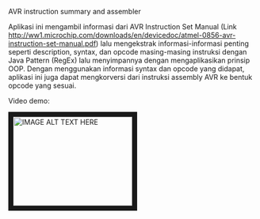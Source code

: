 AVR instruction summary and assembler

Aplikasi ini mengambil informasi dari AVR Instruction Set Manual (Link http://ww1.microchip.com/downloads/en/devicedoc/atmel-0856-avr-instruction-set-manual.pdf) lalu mengekstrak informasi-informasi penting seperti description, syntax, dan opcode masing-masing instruksi dengan Java Pattern (RegEx) lalu menyimpannya dengan mengaplikasikan prinsip OOP. Dengan menggunakan informasi syntax dan opcode yang didapat, aplikasi ini juga dapat mengkorversi dari instruksi assembly AVR ke bentuk opcode yang sesuai.

Video demo:

<a href="http://www.youtube.com/watch?feature=player_embedded&v=xYgjwC5yei0" target="_blank"><img src="http://img.youtube.com/vi/xYgjwC5yei0/0.jpg" 
alt="IMAGE ALT TEXT HERE" width="240" height="180" border="10" /></a>
